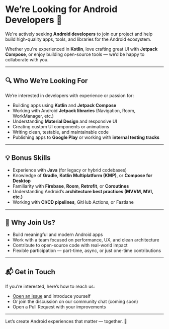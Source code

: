 # We’re Looking for Android Developers 🤖

We're actively seeking **Android developers** to join our project and help build high-quality apps, tools, and libraries for the Android ecosystem.

Whether you're experienced in **Kotlin**, love crafting great UI with **Jetpack Compose**, or enjoy building open-source tools — we’d be happy to collaborate with you.

---

## 🔍 Who We’re Looking For

We’re interested in developers with experience or passion for:

- Building apps using **Kotlin** and **Jetpack Compose**
- Working with Android **Jetpack libraries** (Navigation, Room, WorkManager, etc.)
- Understanding **Material Design** and responsive UI
- Creating custom UI components or animations
- Writing clean, testable, and maintainable code
- Publishing apps to **Google Play** or working with **internal testing tracks**

---

## 💡 Bonus Skills

- Experience with **Java** (for legacy or hybrid codebases)
- Knowledge of **Gradle**, **Kotlin Multiplatform (KMP)**, or **Compose for Desktop**
- Familiarity with **Firebase**, **Room**, **Retrofit**, or **Coroutines**
- Understanding Android’s **architecture best practices (MVVM, MVI, etc.)**
- Working with **CI/CD pipelines**, GitHub Actions, or Fastlane

---

## 🤝 Why Join Us?

- Build meaningful and modern Android apps  
- Work with a team focused on performance, UX, and clean architecture  
- Contribute to open-source code with real-world impact  
- Flexible participation — part-time, async, or just one-time contributions

---

## 📬 Get in Touch

If you’re interested, here’s how to reach us:

- [Open an issue](https://github.com/Ivan-Bondaruk/.github/issues/new) and introduce yourself
- Or join the discussion on our community chat (coming soon)
- Open a Pull Request with your improvements

---

Let’s create Android experiences that matter — together. 💚
